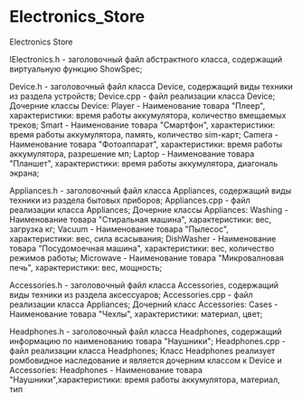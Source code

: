 # Electronics_Store
Electronics Store

IElectronics.h - заголовочный файл абстрактного класса, содержащий виртуальную функцию ShowSpec;

Device.h - заголовочный файл класса Device, содержащий виды техники из раздела устройств;
Device.cpp - файл реализации класса Device;
Дочерние классы Device: Player - Наименование товара "Плеер", характеристики: время работы аккумулятора, количество вмещаемых треков;
                        Smart - Наименование товара "Смартфон", характеристики: время работы аккумулятора, память, количество sim-карт;
                        Camera - Наименование товара "Фотоаппарат", характеристики: время работы аккумулятора, разрешение мп;
                        Laptop - Наименование товара "Планшет", характеристики: время работы аккумулятора, диагональ экрана;

Appliances.h - заголовочный файл класса Appliances, содержащий виды техники из раздела бытовых приборов;
Appliances.cpp - файл реализации класса Appliances;
Дочерние классы Appliances: Washing - Наименование товара "Стиральная машина", характеристики: вес, загрузка кг;
                            Vacuum - Наименование товара "Пылесос", характеристики: вес, сила всасывания;
                            DishWasher - Наименование товара "Посудомоечная машина", характеристики: вес, количество режимов работы;
                            Microwave - Наименование товара "Микровалновая печь", характеристики: вес, мощность;

Accessories.h - заголовочный файл класса Accessories, содержащий виды техники из раздела аксессуаров;
Accessories.cpp - файл реализации класса Appliances;
Дочерний класс Accessories: Cases - Наименование товара "Чехлы", характеристики: материал, цвет;

Headphones.h - заголовочный файл класса Headphones, содержащий информацию по наименованию товара "Наушники";
Headphones.cpp - файл реализации класса Headphones;
Класс Headphones реализует ромбовидное наследование и является дочерним классом к Device и Accessories: Headphones - Наименование товара "Наушники",характеристики: время работы аккумулятора, материал, тип 
